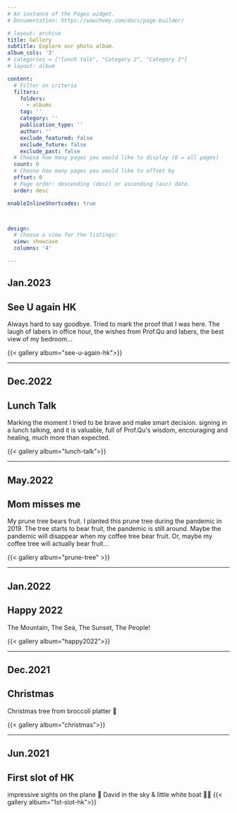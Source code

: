```yaml
---
# An instance of the Pages widget.
# Documentation: https://wowchemy.com/docs/page-builder/

# layout: archive
title: Gallery
subtitle: Explore our photo album.
album_cols: '3'
# categories = ["lunch talk", "Category 2", "Category 3"]
# layout: album

content:
  # Filter on criteria
  filters:
    folders:
      - albums
    tag: ''
    category: ''
    publication_type: ''
    author: ''
    exclude_featured: false
    exclude_future: false
    exclude_past: false
  # Choose how many pages you would like to display (0 = all pages)
  count: 0
  # Choose how many pages you would like to offset by
  offset: 0
  # Page order: descending (desc) or ascending (asc) date.
  order: desc

enableInlineShortcodes: true



design:
  # Choose a view for the listings:
  view: showcase
  columns: '4'

---
```


## Jan.2023
## See U again HK
Always hard to say goodbye. Tried to mark the proof that I was here. The laugh of labers in office hour, the wishes from Prof.Qu and labers, the best view of my bedroom...

{{< gallery album="see-u-again-hk">}}

___ 

## Dec.2022
## Lunch Talk
Marking the moment I tried to be brave and make smart decision. signing in a lunch talking, and it is valuable, full of Prof.Qu's wisdom, encouraging and healing, much more than expected.   

{{< gallery album="lunch-talk">}}

___  
 

## May.2022  
## Mom misses me  
My prune tree bears fruit. I planted this prune tree during the pandemic in 2019. The tree starts to bear fruit, the pandemic is still around. Maybe the pandemic will disappear when my coffee tree bear fruit. Or, maybe my coffee tree will actually bear fruit...
  
{{< gallery album="prune-tree" >}}
___  


## Jan.2022
## Happy 2022
The Mountain, The Sea, The Sunset, The People!  

{{< gallery album="happy2022">}}

___  


## Dec.2021
## Christmas
Christmas tree from broccoli platter 🥦  

{{< gallery album="christmas">}}

___  


## Jun.2021
## First slot of HK
impressive sights on the plane 🛬
David in the sky & little white boat 😶‍🌫️
{{< gallery album="1st-slot-hk">}}